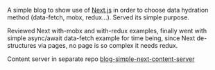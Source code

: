 A simple blog to show use of [Next.js](https://github.com/zeit/next.js) in order to choose data hydration method (data-fetch, mobx, redux...). Served its simple purpose.

Reviewed Next with-mobx and with-redux examples, finally went with simple async/await data-fetch example for time being, since Next de-structures via pages, no page is so complex it needs redux.

Content server in separate repo [blog-simple-next-content-server](https://github.com/victorkane/blog-simple-next-content-server)
